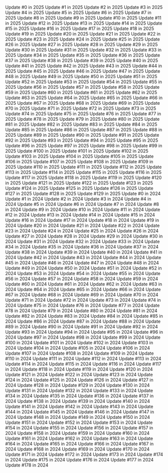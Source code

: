 Update #0 in 2025
Update #1 in 2025
Update #2 in 2025
Update #3 in 2025
Update #4 in 2025
Update #5 in 2025
Update #6 in 2025
Update #7 in 2025
Update #8 in 2025
Update #9 in 2025
Update #10 in 2025
Update #11 in 2025
Update #12 in 2025
Update #13 in 2025
Update #14 in 2025
Update #15 in 2025
Update #16 in 2025
Update #17 in 2025
Update #18 in 2025
Update #19 in 2025
Update #20 in 2025
Update #21 in 2025
Update #22 in 2025
Update #23 in 2025
Update #24 in 2025
Update #25 in 2025
Update #26 in 2025
Update #27 in 2025
Update #28 in 2025
Update #29 in 2025
Update #30 in 2025
Update #31 in 2025
Update #32 in 2025
Update #33 in 2025
Update #34 in 2025
Update #35 in 2025
Update #36 in 2025
Update #37 in 2025
Update #38 in 2025
Update #39 in 2025
Update #40 in 2025
Update #41 in 2025
Update #42 in 2025
Update #43 in 2025
Update #44 in 2025
Update #45 in 2025
Update #46 in 2025
Update #47 in 2025
Update #48 in 2025
Update #49 in 2025
Update #50 in 2025
Update #51 in 2025
Update #52 in 2025
Update #53 in 2025
Update #54 in 2025
Update #55 in 2025
Update #56 in 2025
Update #57 in 2025
Update #58 in 2025
Update #59 in 2025
Update #60 in 2025
Update #61 in 2025
Update #62 in 2025
Update #63 in 2025
Update #64 in 2025
Update #65 in 2025
Update #66 in 2025
Update #67 in 2025
Update #68 in 2025
Update #69 in 2025
Update #70 in 2025
Update #71 in 2025
Update #72 in 2025
Update #73 in 2025
Update #74 in 2025
Update #75 in 2025
Update #76 in 2025
Update #77 in 2025
Update #78 in 2025
Update #79 in 2025
Update #80 in 2025
Update #81 in 2025
Update #82 in 2025
Update #83 in 2025
Update #84 in 2025
Update #85 in 2025
Update #86 in 2025
Update #87 in 2025
Update #88 in 2025
Update #89 in 2025
Update #90 in 2025
Update #91 in 2025
Update #92 in 2025
Update #93 in 2025
Update #94 in 2025
Update #95 in 2025
Update #96 in 2025
Update #97 in 2025
Update #98 in 2025
Update #99 in 2025
Update #100 in 2025
Update #101 in 2025
Update #102 in 2025
Update #103 in 2025
Update #104 in 2025
Update #105 in 2025
Update #106 in 2025
Update #107 in 2025
Update #108 in 2025
Update #109 in 2025
Update #110 in 2025
Update #111 in 2025
Update #112 in 2025
Update #113 in 2025
Update #114 in 2025
Update #115 in 2025
Update #116 in 2025
Update #117 in 2025
Update #118 in 2025
Update #119 in 2025
Update #120 in 2025
Update #121 in 2025
Update #122 in 2025
Update #123 in 2025
Update #124 in 2025
Update #125 in 2025
Update #126 in 2025
Update #127 in 2025
Update #128 in 2025
Update #129 in 2025
Update #0 in 2024
Update #1 in 2024
Update #2 in 2024
Update #3 in 2024
Update #4 in 2024
Update #5 in 2024
Update #6 in 2024
Update #7 in 2024
Update #8 in 2024
Update #9 in 2024
Update #10 in 2024
Update #11 in 2024
Update #12 in 2024
Update #13 in 2024
Update #14 in 2024
Update #15 in 2024
Update #16 in 2024
Update #17 in 2024
Update #18 in 2024
Update #19 in 2024
Update #20 in 2024
Update #21 in 2024
Update #22 in 2024
Update #23 in 2024
Update #24 in 2024
Update #25 in 2024
Update #26 in 2024
Update #27 in 2024
Update #28 in 2024
Update #29 in 2024
Update #30 in 2024
Update #31 in 2024
Update #32 in 2024
Update #33 in 2024
Update #34 in 2024
Update #35 in 2024
Update #36 in 2024
Update #37 in 2024
Update #38 in 2024
Update #39 in 2024
Update #40 in 2024
Update #41 in 2024
Update #42 in 2024
Update #43 in 2024
Update #44 in 2024
Update #45 in 2024
Update #46 in 2024
Update #47 in 2024
Update #48 in 2024
Update #49 in 2024
Update #50 in 2024
Update #51 in 2024
Update #52 in 2024
Update #53 in 2024
Update #54 in 2024
Update #55 in 2024
Update #56 in 2024
Update #57 in 2024
Update #58 in 2024
Update #59 in 2024
Update #60 in 2024
Update #61 in 2024
Update #62 in 2024
Update #63 in 2024
Update #64 in 2024
Update #65 in 2024
Update #66 in 2024
Update #67 in 2024
Update #68 in 2024
Update #69 in 2024
Update #70 in 2024
Update #71 in 2024
Update #72 in 2024
Update #73 in 2024
Update #74 in 2024
Update #75 in 2024
Update #76 in 2024
Update #77 in 2024
Update #78 in 2024
Update #79 in 2024
Update #80 in 2024
Update #81 in 2024
Update #82 in 2024
Update #83 in 2024
Update #84 in 2024
Update #85 in 2024
Update #86 in 2024
Update #87 in 2024
Update #88 in 2024
Update #89 in 2024
Update #90 in 2024
Update #91 in 2024
Update #92 in 2024
Update #93 in 2024
Update #94 in 2024
Update #95 in 2024
Update #96 in 2024
Update #97 in 2024
Update #98 in 2024
Update #99 in 2024
Update #100 in 2024
Update #101 in 2024
Update #102 in 2024
Update #103 in 2024
Update #104 in 2024
Update #105 in 2024
Update #106 in 2024
Update #107 in 2024
Update #108 in 2024
Update #109 in 2024
Update #110 in 2024
Update #111 in 2024
Update #112 in 2024
Update #113 in 2024
Update #114 in 2024
Update #115 in 2024
Update #116 in 2024
Update #117 in 2024
Update #118 in 2024
Update #119 in 2024
Update #120 in 2024
Update #121 in 2024
Update #122 in 2024
Update #123 in 2024
Update #124 in 2024
Update #125 in 2024
Update #126 in 2024
Update #127 in 2024
Update #128 in 2024
Update #129 in 2024
Update #130 in 2024
Update #131 in 2024
Update #132 in 2024
Update #133 in 2024
Update #134 in 2024
Update #135 in 2024
Update #136 in 2024
Update #137 in 2024
Update #138 in 2024
Update #139 in 2024
Update #140 in 2024
Update #141 in 2024
Update #142 in 2024
Update #143 in 2024
Update #144 in 2024
Update #145 in 2024
Update #146 in 2024
Update #147 in 2024
Update #148 in 2024
Update #149 in 2024
Update #150 in 2024
Update #151 in 2024
Update #152 in 2024
Update #153 in 2024
Update #154 in 2024
Update #155 in 2024
Update #156 in 2024
Update #157 in 2024
Update #158 in 2024
Update #159 in 2024
Update #160 in 2024
Update #161 in 2024
Update #162 in 2024
Update #163 in 2024
Update #164 in 2024
Update #165 in 2024
Update #166 in 2024
Update #167 in 2024
Update #168 in 2024
Update #169 in 2024
Update #170 in 2024
Update #171 in 2024
Update #172 in 2024
Update #173 in 2024
Update #174 in 2024
Update #175 in 2024
Update #176 in 2024
Update #177 in 2024
Update #178 in 2024
